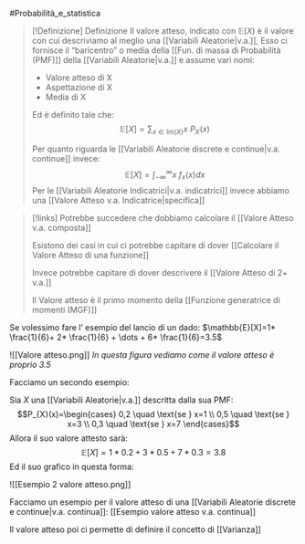 #Probabilità_e_statistica 
>[!Definizione]  Definizione
>Il valore atteso, indicato con $\mathbb{E}(X)$ è il valore con cui descriviamo al meglio una [[Variabili Aleatorie|v.a.]],
>Esso ci fornisce il “baricentro” o media della [[Fun. di massa di Probabilità (PMF)]] della [[Variabili Aleatorie|v.a.]] e assume vari nomi:
>- Valore atteso di X
>- Aspettazione di X
>- Media di X
>
>Ed è definito tale che:
>$$\mathbb{E}[X]=\sum_{x\in \mathrm{Im}(X)}x\ P_{X}(x)$$
>
>Per quanto riguarda le [[Variabili Aleatorie discrete e continue|v.a. continue]] invece:
>$$\mathbb{E}[X]=\int^\infty_{-\infty}x\ f_{x}(x)dx$$
> Per le [[Variabili Aleatorie Indicatrici|v.a. indicatrici]] invece abbiamo una [[Valore Atteso v.a. Indicatrice|specifica]]
>

> [!links]
>Potrebbe succedere che dobbiamo calcolare il [[Valore Atteso v.a. composta]]
>
>Esistono dei casi in cui ci potrebbe capitare di dover [[Calcolare il Valore Atteso di una funzione]]
>
>Invece potrebbe capitare di dover descrivere il [[Valore Atteso di 2+ v.a.]]
>
>Il Valore atteso è il primo momento della [[Funzione generatrice di momenti (MGF)]]



Se volessimo fare l’ esempio del lancio di un dado:
$\mathbb{E}[X]=1* \frac{1}{6}+ 2* \frac{1}{6} + \dots + 6* \frac{1}{6}=3.5$

![[Valore atteso.png]]
*In questa figura vediamo come il valore atteso è proprio 3.5*

Facciamo un secondo esempio:

Sia $X$ una [[Variabili Aleatorie|v.a.]] descritta dalla sua PMF:
$$P_{X}(x)=\begin{cases}
0,2 \quad \text{se } x=1 \\
0,5 \quad \text{se } x=3 \\
0,3 \quad \text{se } x=7
\end{cases}$$
Allora il suo valore attesto sarà:
$$\mathbb{E}[X]=1*0.2+3*0.5+7*0.3=3.8$$
Ed il suo grafico in questa forma:

![[Esempio 2 valore atteso.png]]



Facciamo un esempio per il valore atteso di una [[Variabili Aleatorie discrete e continue|v.a. continua]]: [[Esempio valore atteso v.a. continua]]

Il valore atteso poi ci permette di definire il concetto di [[Varianza]]

